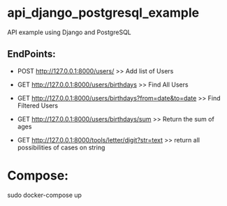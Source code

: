 # api_django_postgresql_example
API example using Django and PostgreSQL

## EndPoints:
- POST http://127.0.0.1:8000/users/ >> Add list of Users
- GET http://127.0.0.1:8000/users/birthdays >> Find All Users
- GET http://127.0.0.1:8000/users/birthdays?from=date&to=date >> Find Filtered Users
- GET http://127.0.0.1:8000/users/birthdays/sum >> Return the sum of ages

- GET http://127.0.0.1:8000/tools/letter/digit?str=text >> return all possibilities of cases on string

# Compose:
sudo docker-compose up
